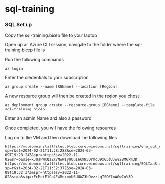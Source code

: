 # sql-training


### SQL Set up

Copy the sql-training.bicep file to your laptop

Open up an Azure CLI session, navigate to the folder where the sql-training.bicep file is

Run the following commands

~~~~~
az login
~~~~~
Enter the credentials to your subscription

~~~~~
az group create --name [RGName] --location [Region]
~~~~~
A new resource group will then be created in the region you chose
~~~~~
az deployment group create --resource-group [RGName] --template-file sql-training.bicep
~~~~~
Enter an admin Name and also a password

Once completed, you will have the following resources



Log on to the VM and then download the following files

~~~~~
https://muldowninstallfiles.blob.core.windows.net/sqltraining/enu_sql_server_2022_enterprise_edition_x64_dvd_aa36de9e.iso?sp=r&st=2024-02-21T11:28:28Z&se=2024-03-09T19:28:28Z&spr=https&sv=2022-11-02&sr=b&sig=kJUsPWKQzZKVNwWIyUUuI66mN5Ormo39xG5iUJw%2BM6k%3D
https://muldowninstallfiles.blob.core.windows.net/sqltraining/SQLIaaS.reg?sp=r&st=2024-02-21T11:32:37Z&se=2024-03-09T19:32:37Z&spr=https&sv=2022-11-02&sr=b&sig=rFcMciE1CpGE4MnxnmU6UUWZ3bOvzzLqTSON7mWGwCo%3D
~~~~~
